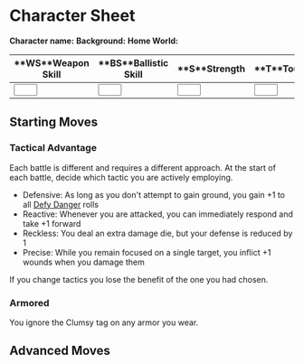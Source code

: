 <!-- Do NOT edit this file directly. It is compiled from pages in the "source" directory. -->
# <a class="anchor-from-text" id="character-sheet"></a>Character Sheet

**Character name:** <span class="field"></span>**Background:** <span class="field"></span>**Home World:**<span class="field"></span>

<table class="table">

<thead>

<tr>

<th>**WS**Weapon Skill</th>

<th>**BS**Ballistic Skill</th>

<th>**S**Strength</th>

<th>**T**Toughness</th>

<th>**Ag**Agility</th>

<th>**Int**Intelligence</th>

<th>**Per**Perception</th>

<th>**WS**Willpower</th>

<th>**Fel**Fellowship</th>

</tr>

</thead>

<tbody>

<tr>

<td><input type="text" size="2"></td>

<td><input type="text" size="2"></td>

<td><input type="text" size="2"></td>

<td><input type="text" size="2"></td>

<td><input type="text" size="2"></td>

<td><input type="text" size="2"></td>

<td><input type="text" size="2"></td>

<td><input type="text" size="2"></td>

<td><input type="text" size="2"></td>

</tr>

</tbody>

</table>

## <a class="anchor-from-text" id="starting-moves"></a>Starting Moves

### <a class="anchor-from-text" id="tactical-advantage"></a>Tactical Advantage

Each battle is different and requires a different approach. At the start of each battle, decide which tactic you are actively employing.

*   Defensive: As long as you don't attempt to gain ground, you gain +1 to all [Defy Danger](https://github.com/Vindexus/PoweredByHeresy/blob/master/game/github/basicmoves.md#defy-danger) rolls
*   Reactive: Whenever you are attacked, you can immediately respond and take +1 forward
*   Reckless: You deal an extra damage die, but your defense is reduced by 1
*   Precise: While you remain focused on a single target, you inflict +1 wounds when you damage them

If you change tactics you lose the benefit of the one you had chosen.

### <a class="anchor-from-text" id="armored"></a>Armored

You ignore the Clumsy tag on any armor you wear.

## <a class="anchor-from-text" id="advanced-moves"></a>Advanced Moves
